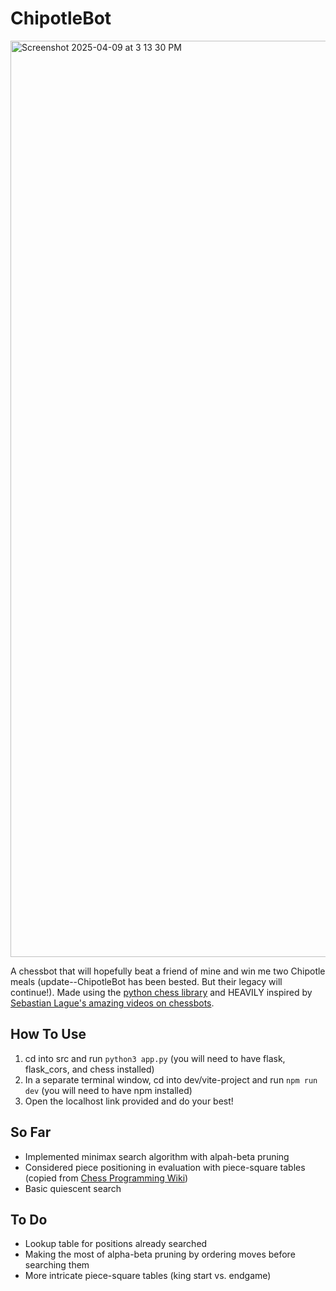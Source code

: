 # ChipotleBot
<img width="1466" alt="Screenshot 2025-04-09 at 3 13 30 PM" src="https://github.com/user-attachments/assets/b0135557-57b1-45c1-8450-56cf889c6af3" />

A chessbot that will hopefully beat a friend of mine and win me two Chipotle meals (update--ChipotleBot has been bested. But their legacy will continue!). Made using the [python chess library](https://python-chess.readthedocs.io/en/latest/) and HEAVILY inspired by [Sebastian Lague's amazing videos on chessbots](https://www.youtube.com/playlist?list=PLFt_AvWsXl0cvHyu32ajwh2qU1i6hl77c).

## How To Use
1. cd into src and run ```python3 app.py``` (you will need to have flask, flask_cors, and chess installed)
2. In a separate terminal window, cd into dev/vite-project and run ```npm run dev``` (you will need to have npm installed)
3. Open the localhost link provided and do your best!

## So Far
- Implemented minimax search algorithm with alpah-beta pruning
- Considered piece positioning in evaluation with piece-square tables (copied from [Chess Programming Wiki](https://www.chessprogramming.org/Simplified_Evaluation_Function))
- Basic quiescent search

## To Do
- Lookup table for positions already searched
- Making the most of alpha-beta pruning by ordering moves before searching them
- More intricate piece-square tables (king start vs. endgame)
